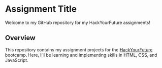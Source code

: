 # Assignment Title
Welcome to my GitHub repository for my HackYourFuture assignments!
## Overview
This repository contains my assignment projects for the [HackYourFuture](https://hackyourfuture.net/) bootcamp. Here, I’ll be learning and implementing skills in HTML, CSS, and JavaScript.
